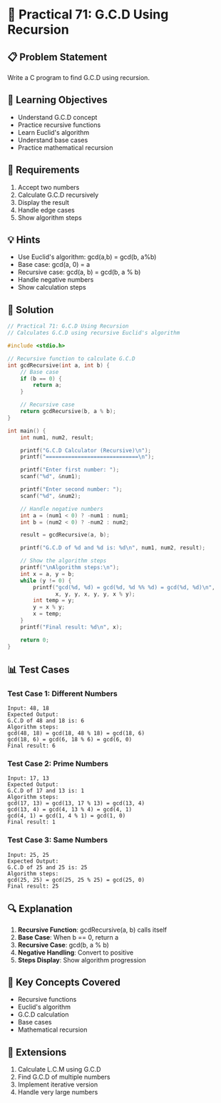 # 🎯 Practical 71: G.C.D Using Recursion

## 📋 Problem Statement

Write a C program to find G.C.D using recursion.

## 🎯 Learning Objectives

- Understand G.C.D concept
- Practice recursive functions
- Learn Euclid's algorithm
- Understand base cases
- Practice mathematical recursion

## 📝 Requirements

1. Accept two numbers
2. Calculate G.C.D recursively
3. Display the result
4. Handle edge cases
5. Show algorithm steps

## 💡 Hints

- Use Euclid's algorithm: gcd(a,b) = gcd(b, a%b)
- Base case: gcd(a, 0) = a
- Recursive case: gcd(a, b) = gcd(b, a % b)
- Handle negative numbers
- Show calculation steps

## 🔧 Solution

```c
// Practical 71: G.C.D Using Recursion
// Calculates G.C.D using recursive Euclid's algorithm

#include <stdio.h>

// Recursive function to calculate G.C.D
int gcdRecursive(int a, int b) {
    // Base case
    if (b == 0) {
        return a;
    }

    // Recursive case
    return gcdRecursive(b, a % b);
}

int main() {
    int num1, num2, result;

    printf("G.C.D Calculator (Recursive)\n");
    printf("=============================\n");

    printf("Enter first number: ");
    scanf("%d", &num1);

    printf("Enter second number: ");
    scanf("%d", &num2);

    // Handle negative numbers
    int a = (num1 < 0) ? -num1 : num1;
    int b = (num2 < 0) ? -num2 : num2;

    result = gcdRecursive(a, b);

    printf("G.C.D of %d and %d is: %d\n", num1, num2, result);

    // Show the algorithm steps
    printf("\nAlgorithm steps:\n");
    int x = a, y = b;
    while (y != 0) {
        printf("gcd(%d, %d) = gcd(%d, %d %% %d) = gcd(%d, %d)\n",
               x, y, y, x, y, y, x % y);
        int temp = y;
        y = x % y;
        x = temp;
    }
    printf("Final result: %d\n", x);

    return 0;
}
```

## 📊 Test Cases

### Test Case 1: Different Numbers
```
Input: 48, 18
Expected Output:
G.C.D of 48 and 18 is: 6
Algorithm steps:
gcd(48, 18) = gcd(18, 48 % 18) = gcd(18, 6)
gcd(18, 6) = gcd(6, 18 % 6) = gcd(6, 0)
Final result: 6
```

### Test Case 2: Prime Numbers
```
Input: 17, 13
Expected Output:
G.C.D of 17 and 13 is: 1
Algorithm steps:
gcd(17, 13) = gcd(13, 17 % 13) = gcd(13, 4)
gcd(13, 4) = gcd(4, 13 % 4) = gcd(4, 1)
gcd(4, 1) = gcd(1, 4 % 1) = gcd(1, 0)
Final result: 1
```

### Test Case 3: Same Numbers
```
Input: 25, 25
Expected Output:
G.C.D of 25 and 25 is: 25
Algorithm steps:
gcd(25, 25) = gcd(25, 25 % 25) = gcd(25, 0)
Final result: 25
```

## 🔍 Explanation

1. **Recursive Function**: gcdRecursive(a, b) calls itself
2. **Base Case**: When b == 0, return a
3. **Recursive Case**: gcd(b, a % b)
4. **Negative Handling**: Convert to positive
5. **Steps Display**: Show algorithm progression

## 🎯 Key Concepts Covered

- Recursive functions
- Euclid's algorithm
- G.C.D calculation
- Base cases
- Mathematical recursion

## 🚀 Extensions

1. Calculate L.C.M using G.C.D
2. Find G.C.D of multiple numbers
3. Implement iterative version
4. Handle very large numbers